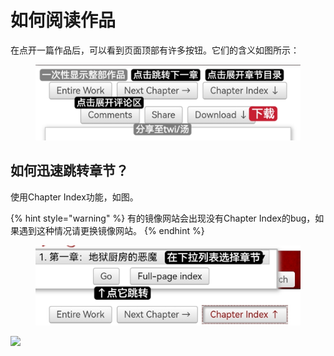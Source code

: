 # 如何阅读作品

在点开一篇作品后，可以看到页面顶部有许多按钮。它们的含义如图所示：

<figure><img src="../.gitbook/assets/MTXX_MH20230314_135520998.jpg" alt=""><figcaption></figcaption></figure>

## 如何迅速跳转章节？

使用Chapter Index功能，如图。

{% hint style="warning" %}
有的镜像网站会出现没有Chapter Index的bug，如果遇到这种情况请更换镜像网站。
{% endhint %}

<figure><img src="../.gitbook/assets/MTXX_MH20230314_135703723.jpg" alt=""><figcaption></figcaption></figure>

![](../.gitbook/assets/MTXX\_MH20230314\_135822507.jpg)
